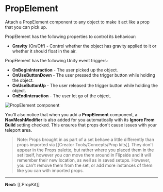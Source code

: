 # PropElement

Attach a PropElement component to any object to make it act like a prop that you can pick up.

PropElement has the following properties to control its behaviour:

* **Gravity** (On/Off) - Control whether the object has gravity applied to it or whether it should float in the air.

PropElement has the following Unity event triggers:

* **OnBeginInteraction** - The user picked up the object.
* **OnUseButtonDown** - The user pressed the trigger button while holding the object.
* **OnUseButtonUp** - The user released the trigger button while holding the object.
* **OnEndInteraction** - The user let go of the object.

![PropElement component](https://flipside.nyc3.cdn.digitaloceanspaces.com/docs/screenshots/prop-elements.png)

You'll also notice that when you add a **PropElement** component, a **NavMeshModifier** is also
added for you automatically with its **Ignore From Build** setting checked. This ensures that props
don't cause issues with your teleport area.

> Note: Props brought in as part of a set behave a little differently than props imported via
> [[Creator Tools/Concepts/Prop kits]]. They don't appear in the Props palette, but rather where
> you placed them in the set itself, however you _can_ move them around in Flipside and it
> will remember their new location, as well as in saved setups. However, you can't remove them from
> the set, or add more instances of them like you can with imported props.

---

**Next:** [[:PropKit]]

